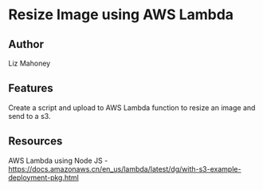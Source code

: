 # Resize Image using AWS Lambda

## Author

Liz Mahoney

## Features

Create a script and upload to AWS Lambda function to resize an image and send to a s3.

## Resources

AWS Lambda using Node JS - https://docs.amazonaws.cn/en_us/lambda/latest/dg/with-s3-example-deployment-pkg.html
